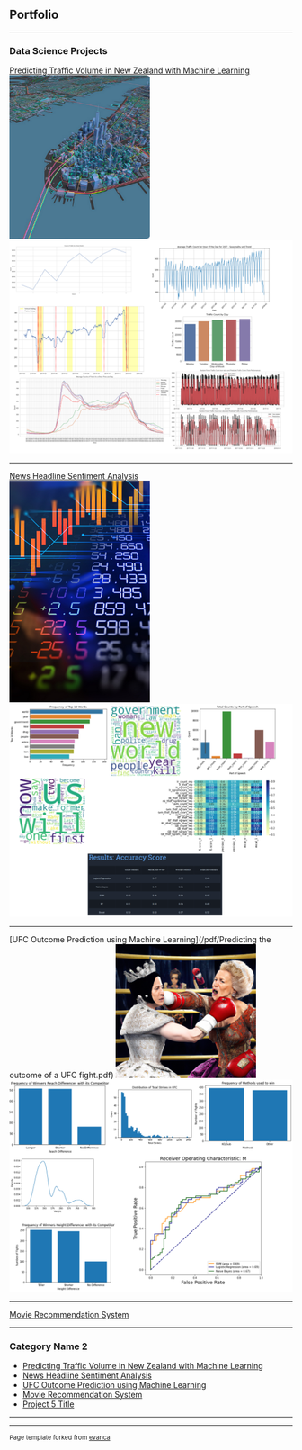 ## Portfolio

---

### Data Science Projects

[Predicting Traffic Volume in New Zealand with Machine Learning](/pdf/Predicting-Traffic-Volume-using-Machine-Learning.pdf)
<br>
<img src="images/traffic_flow.png" alt="Traffic Flow" width="250">
<img src="images/summary_stats_trafficvol.png?raw=true"/>

---
[News Headline Sentiment Analysis](/pdf/Sentiment-Analysis-of-News-Article-Headlines-for-Stock-Market-Prediction-1.pdf)
<br>
<img src = "images/stock_sent.png" width = "250"/>
<img src="images/summary_stats_stock.png?raw=true"/>

---
[UFC Outcome Prediction using Machine Learning](/pdf/Predicting the outcome of a UFC fight.pdf)
<img src = "images/ufc_fight.PNG" width = "250"/>
<img src="images/summary_stats_ufc.png?raw=true"/>

---
[Movie Recommendation System](http://example.com/)
<!-- <img src="images/dummy_thumbnail.jpg?raw=true"/> -->

---

### Category Name 2

- [Predicting Traffic Volume in New Zealand with Machine Learning](http://example.com/)
- [News Headline Sentiment Analysis](http://example.com/)
- [UFC Outcome Prediction using Machine Learning](http://example.com/)
- [Movie Recommendation System](http://example.com/)
- [Project 5 Title](http://example.com/)

---




---
<p style="font-size:11px">Page template forked from <a href="https://github.com/evanca/quick-portfolio">evanca</a></p>
<!-- Remove above link if you don't want to attibute -->
